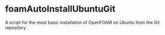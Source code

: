 # foamAutoInstallUbuntuGit
A script for the most basic installation of OpenFOAM on Ubuntu from the Git repository.
